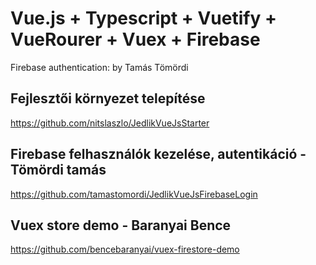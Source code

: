 # Vue.js + Typescript + Vuetify + VueRourer + Vuex + Firebase

Firebase authentication: by Tamás Tömördi

## Fejlesztői környezet telepítése
https://github.com/nitslaszlo/JedlikVueJsStarter

## Firebase felhasználók kezelése, autentikáció - Tömördi tamás
https://github.com/tamastomordi/JedlikVueJsFirebaseLogin

## Vuex store demo - Baranyai Bence
https://github.com/bencebaranyai/vuex-firestore-demo
